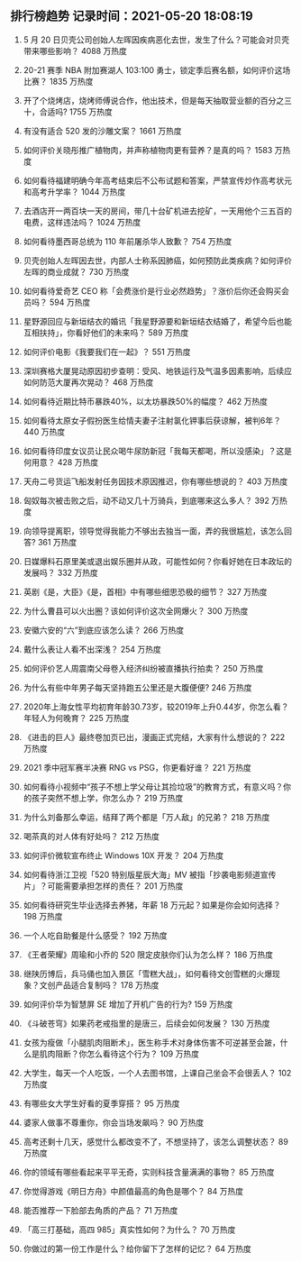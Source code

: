 
## 排行榜趋势 记录时间：2021-05-20 18:08:19
  
  1. 5 月 20 日贝壳公司创始人左晖因疾病恶化去世，发生了什么？可能会对贝壳带来哪些影响？ 4088 万热度
    
  2. 20-21 赛季 NBA 附加赛湖人 103:100 勇士，锁定季后赛名额，如何评价这场比赛？ 1835 万热度
    
  3. 开了个烧烤店，烧烤师傅说合作，他出技术，但是每天抽取营业额的百分之三十，合适吗? 1755 万热度
    
  4. 有没有适合 520 发的沙雕文案？ 1661 万热度
    
  5. 如何评价关晓彤推广植物肉，并声称植物肉更有营养？是真的吗？ 1583 万热度
    
  6. 如何看待福建明确今年高考结束后不公布试题和答案，严禁宣传炒作高考状元和高考升学率？ 1044 万热度
    
  7. 去酒店开一两百块一天的房间，带几十台矿机进去挖矿，一天用他个三五百的电费，这样违法吗？ 1024 万热度
    
  8. 如何看待墨西哥总统为 110 年前屠杀华人致歉？ 754 万热度
    
  9. 贝壳创始人左晖因去世，内部人士称系因肺癌，如何预防此类疾病？如何评价左晖的商业成就？ 730 万热度
    
  10. 如何看待爱奇艺 CEO 称「会费涨价是行业必然趋势」？涨价后你还会购买会员吗？ 594 万热度
    
  11. 星野源回应与新垣结衣的婚讯「我星野源要和新垣结衣结婚了，希望今后也能互相扶持」，你看好他们的未来吗？ 589 万热度
    
  12. 如何评价电影《我要我们在一起》？ 551 万热度
    
  13. 深圳赛格大厦晃动原因初步查明：受风、地铁运行及气温多因素影响，后续应如何防范大厦再次晃动？ 468 万热度
    
  14. 如何看待近期比特币暴跌40%，以太坊暴跌50%的幅度？ 462 万热度
    
  15. 如何看待太原女子假扮医生给情夫妻子注射氯化钾事后获谅解，被判6年？ 440 万热度
    
  16. 如何看待印度女议员让民众喝牛尿防新冠「我每天都喝，所以没感染」？这是何用意？ 428 万热度
    
  17. 天舟二号货运飞船发射任务因技术原因推迟，你有哪些想说的？ 403 万热度
    
  18. 匈奴每次被击败之后，动不动又几十万骑兵，到底哪来这么多人？ 392 万热度
    
  19. 向领导提离职，领导觉得我能力不够出去独当一面，弄的我很尴尬，该怎么回答? 361 万热度
    
  20. 日媒爆料石原里美或退出娱乐圈并从政，可能性如何？你看好她在日本政坛的发展吗？ 332 万热度
    
  21. 英剧《是，大臣》《是，首相》中有哪些细思恐极的细节？ 327 万热度
    
  22. 为什么曹县可以火出圈？该如何评价这次全网爆火？ 300 万热度
    
  23. 安徽六安的“六”到底应该怎么读？ 266 万热度
    
  24. 戴什么表让人看不出深浅？ 254 万热度
    
  25. 如何评价艺人周震南父母卷入经济纠纷被直播执行拍卖？ 250 万热度
    
  26. 为什么有些中年男子每天坚持跑五公里还是大腹便便? 246 万热度
    
  27. 2020年上海女性平均初育年龄30.73岁，较2019年上升0.44岁，你怎么看？年轻人为何晚育？ 225 万热度
    
  28. 《进击的巨人》最终卷加页已出，漫画正式完结，大家有什么想说的？ 222 万热度
    
  29. 2021 季中冠军赛半决赛 RNG vs PSG，你更看好谁？ 221 万热度
    
  30. 如何看待小视频中“孩子不想上学父母让其捡垃圾”的教育方式，有意义吗？你的孩子突然不想上学，你怎么办？ 219 万热度
    
  31. 为什么刘备那么幸运，结拜了两个都是「万人敌」的兄弟？ 218 万热度
    
  32. 喝茶真的对人体有好处吗？ 212 万热度
    
  33. 如何评价微软宣布终止 Windows 10X 开发？ 204 万热度
    
  34. 如何看待浙江卫视「520 特别版星辰大海」MV 被指「抄袭电影频道宣传片」？可能需要承担怎样的责任？ 201 万热度
    
  35. 如何看待研究生毕业选择去养猪，年薪 18 万元起？如果是你会如何选择？ 198 万热度
    
  36. 一个人吃自助餐是什么感受？ 192 万热度
    
  37. 《王者荣耀》周瑜和小乔的 520 限定皮肤你们认为怎么样？ 186 万热度
    
  38. 继陕历博后，兵马俑也加入景区「雪糕大战」，如何看待文创雪糕的火爆现象？文创产品适合复制吗？ 178 万热度
    
  39. 如何评价华为智慧屏 SE 增加了开机广告的行为? 159 万热度
    
  40. 《斗破苍穹》如果药老戒指里的是唐三，后续会如何发展？ 130 万热度
    
  41. 女孩为瘦做「小腿肌肉阻断术」，医生称手术对身体伤害不可逆甚至会跛，什么是肌肉阻断？你怎么看待这个行为？ 109 万热度
    
  42. 大学生，每天一个人吃饭，一个人去图书馆，上课自己坐会不会很丢人？ 102 万热度
    
  43. 有哪些女大学生好看的夏季穿搭？ 95 万热度
    
  44. 婆家人做事不尊重你，你会当场发飙吗？ 90 万热度
    
  45. 高考还剩十几天，感觉什么都改变不了，不想坚持了，该怎么调整状态？ 89 万热度
    
  46. 你的领域有哪些看起来平平无奇，实则科技含量满满的事物？ 85 万热度
    
  47. 你觉得游戏《明日方舟》中颜值最高的角色是哪个？ 84 万热度
    
  48. 能否推荐一下脸部去角质的产品？ 71 万热度
    
  49. 「高三打基础，高四 985」真实性如何？为什么？ 70 万热度
    
  50. 你做过的第一份工作是什么？给你留下了怎样的记忆？ 64 万热度
    